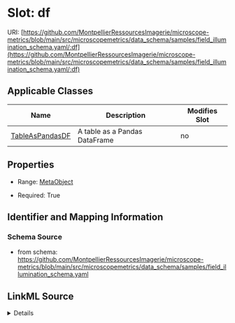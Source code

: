 # Slot: df

URI: [https://github.com/MontpellierRessourcesImagerie/microscope-metrics/blob/main/src/microscopemetrics/data_schema/samples/field_illumination_schema.yaml/:df](https://github.com/MontpellierRessourcesImagerie/microscope-metrics/blob/main/src/microscopemetrics/data_schema/samples/field_illumination_schema.yaml/:df)



<!-- no inheritance hierarchy -->




## Applicable Classes

| Name | Description | Modifies Slot |
| --- | --- | --- |
[TableAsPandasDF](TableAsPandasDF.md) | A table as a Pandas DataFrame |  no  |







## Properties

* Range: [MetaObject](MetaObject.md)

* Required: True





## Identifier and Mapping Information







### Schema Source


* from schema: https://github.com/MontpellierRessourcesImagerie/microscope-metrics/blob/main/src/microscopemetrics/data_schema/samples/field_illumination_schema.yaml




## LinkML Source

<details>
```yaml
name: df
from_schema: https://github.com/MontpellierRessourcesImagerie/microscope-metrics/blob/main/src/microscopemetrics/data_schema/samples/field_illumination_schema.yaml
rank: 1000
multivalued: false
alias: df
owner: TableAsPandasDF
domain_of:
- TableAsPandasDF
range: MetaObject
required: true

```
</details>